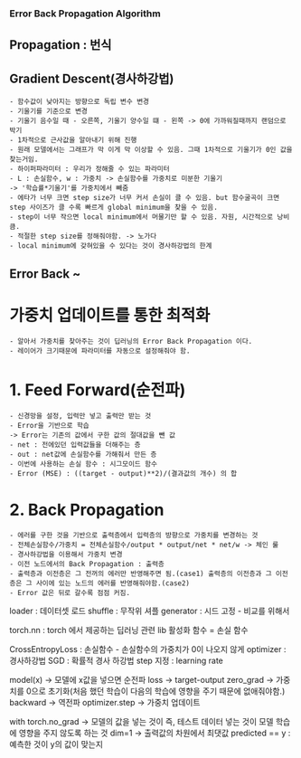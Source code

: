 ### Error Back Propagation Algorithm
##  Propagation : 번식
##  Gradient Descent(경사하강법)
    - 함수값이 낮아지는 방향으로 독립 변수 변경
    - 기울기를 기준으로 변경
    - 기울기 음수일 때 - 오른쪽, 기울기 양수일 떄 - 왼쪽 -> 0에 가까워질때까지 랜덤으로 박기
    - 1차적으로 근사값을 알아내기 위해 진행
    - 원래 모델에서는 그래프가 막 이게 막 이상할 수 있음. 그때 1차적으로 기울기가 0인 값을 찾는거임.
    - 하이퍼파라미터 : 우리가 정해줄 수 있는 파라미터
    - L : 손실함수, w : 가중치 -> 손실함수를 가중치로 미분한 기울기
    -> '학습률*기울기'를 가중치에서 빼줌
    - 에타가 너무 크면 step size가 너무 커서 손실이 클 수 있음. but 함수굴곡이 크면 step 사이즈가 클 수록 빠르게 global minimum을 찾을 수 있음.
    - step이 너무 작으면 local minimum에서 머물기만 할 수 있음. 자원, 시간적으로 낭비 큼.
    - 적절한 step size를 정해줘야함. -> 노가다
    - local minimum에 갖혀있을 수 있다는 것이 경사하강법의 한계

##  Error Back ~
#   가중치 업데이트를 통한 최적화
    - 알아서 가중치를 찾아주는 것이 딥러닝의 Error Back Propagation 이다.
    - 레이어가 크기때문에 파라미터를 자동으로 설정해줘야 함.
#   1. Feed Forward(순전파)
    - 신경망을 설정, 입력만 넣고 출력만 받는 것
    - Error을 기반으로 학습
    -> Error는 기존의 값에서 구한 값의 절대값을 뺀 값
    - net : 전에있던 입력값들을 더해주는 층
    - out : net값에 손실함수를 가해줘서 만든 층
    - 이번에 사용하는 손실 함수 : 시그모이드 함수
    - Error (MSE) : ((target - output)**2)/(결과값의 개수) 의 합
#   2. Back Propagation
    - 에러를 구한 것을 기반으로 출력층에서 입력층의 방향으로 가중치를 변경하는 것
    - 전체손실함수/가중치 = 전체손실함수/output * output/net * net/w -> 체인 룰
    - 경사하강법을 이용해서 가중치 변경
    - 이전 노드에서의 Back Propagation : 출력층
    - 출력층과 이전층은 그 전꺼의 에러만 반영해주면 됨.(case1) 출력층의 이전층과 그 이전층은 그 사이에 있는 노드의 에러를 반영해줘야함.(case2)
    - Error 값은 뒤로 갈수록 점점 커짐.

loader : 데이터셋 로드
shuffle : 무작위 셔플
generator : 시드 고정 - 비교를 위해서

torch.nn : torch 에서 제공하는 딥러닝 관련 lib
활성화 함수 = 손실 함수

CrossEntropyLoss : 손실함수 - 손실함수의 가중치가 0이 나오지 않게
optimizer : 경사하강법
SGD : 확률적 경사 하강법
step 지정 : learning rate

model(x) -> 모델에 x값을 넣으면 순전파
loss -> target-output
zero_grad -> 가중치를 0으로 초기화(처음 했던 학습이 다음의 학습에 영향을 주기 때문에 없애줘야함.)
backward -> 역전파
optimizer.step -> 가중치 업데이트

with torch.no_grad -> 모델의 값을 넣는 것이 즉, 테스트 데이터 넣는 것이 모델 학습에 영향을 주지 않도록 하는 것
dim=1 -> 출력값의 차원에서 최댓값
predicted == y : 예측한 것이 y의 값이 맞는지

